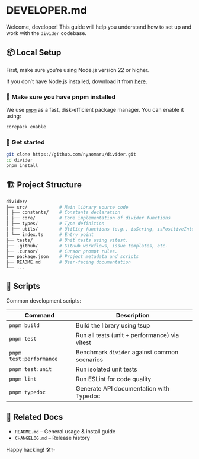 # DEVELOPER.md

Welcome, developer! This guide will help you understand how to set up and work with the `divider` codebase.

## 📦 Local Setup

First, make sure you're using Node.js version 22 or higher.

If you don’t have Node.js installed, download it from [here](https://nodejs.org/en/download).

### 📌 Make sure you have pnpm installed

We use [`pnpm`](https://pnpm.io/) as a fast, disk-efficient package manager.
You can enable it using:

```bash
corepack enable
```

### 🚀 Get started

```bash
git clone https://github.com/nyaomaru/divider.git
cd divider
pnpm install
```

## 🏗 Project Structure

```bash
divider/
├── src/            # Main library source code
│ ├── constants/    # Constants declaration
│ ├── core/         # Core implementation of divider functions
│ ├── types/        # Type definition
│ ├── utils/        # Utility functions (e.g., isString, isPositiveInteger)
│ └── index.ts      # Entry point
├── tests/          # Unit tests using vitest.
├── .github/        # GitHub workflows, issue templates, etc.
├── .cursor/        # Cursor prompt rules.
├── package.json    # Project metadata and scripts
├── README.md       # User-facing documentation
└── ...
```

## 🧪 Scripts

Common development scripts:

| Command                 | Description                                   |
| ----------------------- | --------------------------------------------- |
| `pnpm build`            | Build the library using tsup                  |
| `pnpm test`             | Run all tests (unit + performance) via vitest |
| `pnpm test:performance` | Benchmark `divider` against common scenarios  |
| `pnpm test:unit`        | Run isolated unit tests                       |
| `pnpm lint`             | Run ESLint for code quality                   |
| `pnpm typedoc`          | Generate API documentation with Typedoc       |

## 🔗 Related Docs

- `README.md` – General usage & install guide
- `CHANGELOG.md` – Release history

Happy hacking! 🛠✨
